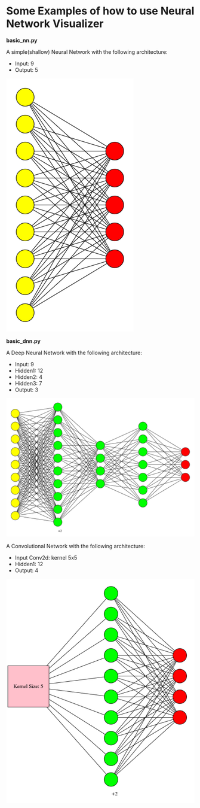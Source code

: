 # Some Examples of how to use Neural Network Visualizer

**basic_nn.py**

A simple(shallow) Neural Network with the following architecture:

* Input: 9
* Output: 5

![Basic NN](./images/basic_nn.png)

**basic_dnn.py**

A Deep Neural Network with the following architecture:

* Input: 9
* Hidden1: 12
* Hidden2: 4
* Hidden3: 7
* Output: 3

![Deep NN](./images/basic_dnn.png)

A Convolutional Network with the following architecture:

* Input Conv2d: kernel 5x5
* Hidden1: 12
* Output: 4

![conv](./images/conv_layer.png)